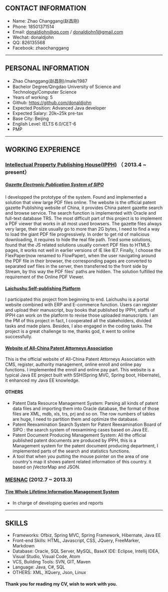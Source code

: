 ## CONTACT INFORMATION
- Name: Zhao Changgang(赵昌刚)
- Phone: 18501371514
- Email: donaldjohn@qq.com  /  donaldjohn1@gmail.com
- Wechat: donaldjohn
- QQ: 826135568
- Facebook: zhaochanggang      
---

## PERSONAL INFORMATION
 - Zhao Changgang(赵昌刚)/male/1987
 - Bachelor Degree/Qingdao University of Science and Technology/Computer Science
 - Years of working: 5
 - Github: https://github.com/donaldjohn
 - Expected Position: Advanced Java developer
 - Expected Salary: 20k~25k pre-tax
 - Base City: Beijing
 - English Level: IELTS 6.0/CET-6
 - PMP
---

## WORKING EXPERIENCE

### <a href="http://www.ipph.cn">Intellectual Property Publishing House(IPPH)</a> （ 2013.4 ~ present）

##### <a href='http://epub.sipo.gov.cn'>Gazette Electronic Publication System of SIPO</a>
I developped the prototype of the system. Found and implemented a solution that view large PDF files online.
The website is the official patent gazette Publishing website of China, it provides China patent gazette search and browse service. The search function is implemented with Oracle and full-text database TRS. The most difficult part of this project is to implement a PDF viewer that works in all  most used browsers. The gazette files always very large, their size usually go to more than 2G bytes, I need to find a way to load the giant PDF file progressively. In order to get rid of malicious downloading, it requires to hide the real file path. Tried some solutions, found that the JS related solutions usually convert PDF files to HTML5 pages, it works not well in earlier versions of IE like IE7. Finally, I choose the FlexPaper(now renamed to FlowPaper), when the user navigating around the PDF file in their browser, the corresponding pages are converted to separated swf files in the server, then transferred to the front side by Stream, by this way the PDF files' paths  are hidden. The solution fulfilled the requirement of the Online PDF Viewer.
#### <a href="http://www.laichushu.com/">Laichushu Self-publishing Platform</a>
I participated this project from beginning to end. Laichushu is a portal website combined with ERP and E-commerce function. Users can register and upload their manuscript, buy books that published by IPPH, staffs of IPPH can work on the platform to revise those uploaded manuscripts. I am the PM of this project in fact, I cooperated all the stakeholders, divided tasks and made plans. Besides, I also engaged in the coding tasks. The project is a great challenge to me, thanks god, it went to online successfully.

#### <a href="http://www.acpaa.cn/">Website of All-China Patent Attorneys Association</a>
This is the official website of All-China Patent Attorneys Association with CMS, register, authority management, online enroll and online pay functions. I implemented the enroll and online pay part. This website is a typical Java EE project built with SSH(Spring MVC, Spring boot, Hibernate), it enhanced my Java EE knowledge.
#### OTHERS
- Patent Data Resource Management System: Parsing all kinds of patent data files and importing them into Oracle database, the format of those files are XML, mdb, xls, trs, prj and so on. The row numbers of tables are huge, I need to partition them and optimize the database.
- Patent Reexamination Search System for Patent Reexamination Board of SIPO : the search system of reexamining cases based on Java EE.
- Patent Document Producing Management System: All the official published patent documents are produced by IPPH, this is a Management system for the patent document producing department, I implemented parts of the search and statistics functions.
- A tool that when you putting the mouse pointer on the area of one country's map it shows patent related information of this country. it based on jVectorMap and JSON.

### <a href="http://www.mesnac.com">MESNAC</a> (2012.7 ~ 2013.3)

#### <a href="http://en.mesnac.com/productdetail_1107.aspx">Tire Whole Lifetime Information Management System</a>
- In charge of developing queries and reports
---
## SKILLS
- Frameworks: Ofbiz, Spring MVC, Spring Framework, Hibernate, Java EE
- Front-end Skills: HTML, Javascript, CSS, JQuery, FreeMarker, Markdown
- Database: Oracle, SQL Server, MySQL, BaseX
  IDE: Eclipse, Intellij IDEA, Visual Studio, Visual Code, Atom
- VCS, Building Tools: SVN, GIT, Maven
- Language: Java, C#, SQL
- OTHERS: XML, XQuery, Json, Linux

#### Thank you for reading my CV, wish to work with you.
